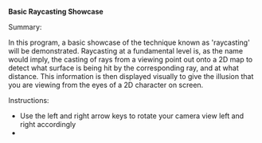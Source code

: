 **Basic Raycasting Showcase**


Summary:

In this program, a basic showcase of the technique known as 'raycasting' will be demonstrated.
Raycasting at a fundamental level is, as the name would imply, the casting of rays from a viewing point out onto a 2D map to detect what surface is being hit by the corresponding ray, and at what distance.
This information is then displayed visually to give the illusion that you are viewing from the eyes of a 2D character on screen.


Instructions:

- Use the left and right arrow keys to rotate your camera view left and right accordingly
- 
